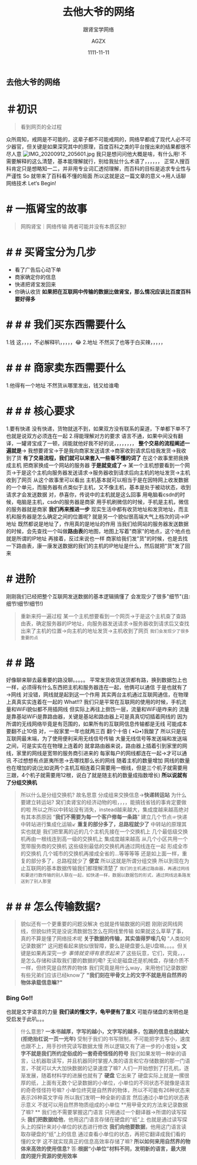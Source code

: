 ﻿---
layout:     post
title:      去他大爷的网络
subtitle:   跟肾宝学网络
date:       1111-11-11
author:     AGZX
header-img: img/post-bg-ios9-web.jpg
catalog: true
tags:
    - 超大杯

---

## 去他大爷的网络

#  ＃初识
> 看到网页的全过程

众所周知，戒网是不可能的，这辈子都不可能戒网的，网络早都成了现代人必不可少器官，但关键是如果深究其中的原理，百度百科之类的平台搜出来的结果都很不尽人意
![IMG_20200912_205601.jpg](assets/1599915040551_def720d1e075dba47fd5be9ac7bc4252.jpg)
我只是想问问他大概是啥，有什么用!
不需要解释的这么清楚，基本能理解就行，别给我扯什么术语了，，，，，，
正常人搜百科肯定只是想略知一二，并非用专业词汇透彻理解，而百科的目标是追求专业性与严谨性
So
就带来了百科看不懂的局面
所以这就是这一篇文章的意义→用人话聊网络技术
Let‘s Begin!
# # 一瓶肾宝的故事
> 网购肾宝｜网络传输
> 两者可能并没有本质区别!
# # # 买肾宝分为几步
- 看了广告后心动下单
- 商家确定你的信息
- 快递把肾宝发回来
- 你确认收货
**如果把在互联网中传输的数据比做肾宝，那么情况应该比百度百科要好得多**
# # # # 我们买东西需要什么
1.钱
这，，，，不必解释叭，，，，，😂
2.地址
不然买了也等于白买辣，，，，，
# # # # 商家卖东西需要什么
1.他得有一个地址
不然货从哪里发出，钱又给谁嘞
# # # # 核心要求
1.要有快递
没有快递，货物就送不到，如果双方没有联系的渠道，下单都下单不了
也就是说双方必须连在一起
2.得能理解对方的要求
语言不通，如果中间没有翻译，一罐肾宝成了一顿，阔能就他好我不好的说，，，，，，，，
**整个交易的流程阐述一遍就是**→
我想要肾宝→于是我向商家发送请求→商家收到请求后给我发货→我收到了货
**有了交易流程，我们就可以来套入一些看不懂的词了**
在这个故事里把我换成主机
把商家换成一个网站的服务器
**于是就变成了**→
某一个主机想要看到一个网页→于是这个主机向服务器发送请求→服务器收到请求后向主机的地址发货→主机收到了网页
从这个故事里可以看出
主机基本就可以相当于是在因特网上收发数据的一个单元，而服务器有点类似于主机，又不像主机，基本是处于被动状态，收到请求才会发送数据
对，恭喜你，传说中的主机就是这么回事
用电脑看csdn的时候，电脑是主机，csdn的服务器是商家
用手机刷微信的时候，手机是主机，微信的服务器就是商家
**我们再来推进一步**
现实生活中都有收货地址和发货地址，而主机和服务器是怎么确定之间的位置呢?
就是另一个貌似很高端大气上档次的词→IP地址
既然都说是地址了，作用真的是地址的作用
当我们给网站的服务器发送数据的时候，会先查找一个叫做**路由表**的地图，地图上写着"商家"的地点，这个地点也就是所谓的IP地址
再接着，反过来说也一样
商家给我们发"货"的时候，也是去找一下路由表，康一康发送数据的我们的主机的IP地址是什么，然后就把"货"发了回来
# # 进阶
刚刚我们已经把整个互联网发送数据的基本逻辑搞懂了
会发现少了很多"细节"(且:细节!细节!细节!)
> 重新来捋一遍过程
某一个主机想要看到一个网页→于是这个主机查了查路由表，确定服务器的IP地址，向服务器发送请求→服务器收到请求后又查找出来了主机的位置→向主机的地址发货→主机收到了网页
`我们会发现少了很多重要的点`
# # # **路**
好像聊来聊去最重要的路没聊。。。。。
平常发货收货送货都有路，换到数据包上也一样，必须得有什么东西把主机和服务器连在一起，他俩可以通信
于是也就有了→网线
对没错，网线就是起到这一个作用
其实两台主机通过互联网通信，在物理上真真实实连着在一起的
What!!?
我们只是平常在互联网的使用的时候，手机流量和WiFi貌似都不用插网线
但实际上再往上捯饬一层，流量和WiFi是咋来的
流量是靠基站WiFi是靠路由器，关键是基站和路由器上可是真真切切插着网线的
因为所谓的无线网络毕竟是有范围的，如果所有的互联网信息传输都是无线
可能成本要翻不止10倍
对，一般家里一年也就两三百
翻个十倍
( •́ὤ•̀)我酸了
所以只是在互联网最末端，为了使用便利采用无线信号传输
大量无线信号等发送端和发送端之间，可是实实在在物理上连着的
就拿路由器来说，路由器上插着引到家里的网线，家里的网线是宽带的服务商引进来的
每家每户的网线都连在一起→才可以通讯
不过想想有点匪夷所思→去哪找那么长的网线
随着主机的数量增加
网线的数量也在增加的说(比如说两个主机互相连着只需要用一根线，但是三个机子就需要用三跟，4个机子就需要用12根，说白了就是随主机的数量成指数增长)
**所以说就有了分组交换机**
> 所以什么是分组交换机?
故名思意
分成组来交换信息→**快递转运站**
> 为什么要建立转运站?
窝们卖肾宝的经济动物的啦，，，，能搞钱省钱的事肯定要做的啦
所以之所以中转站没有消失，instead越来越大，集成度越来越高绝对有其本质原因
“**我们不需要为每一个客户修每一条路**”
建立几个节点☞快递中转站进行集成化运输↙
**重复的部分多了，总路程就少了**
中转站的原理其实也就是
我们把里离的近的几个主机先接在一个交换机上
几个最低级交换机再由一根线连到高一级的交换机上
集成度越来越高
从几个小区共用一个宽带服务商的交换机
这些级别最低的交换机再通过网线连在一起
形成全市的交换机
几个城市的交换机再接成全省的...等等等等
还是如上面一样，重复的部分多了，总路程就少了
**便宜**
所以这就是所谓分组交换
所以到现在为止互联网的基本数据传输我们都理解清楚了
`我们的主机通过路由器，再通过网线和要进行数传输的别人联在一起，如快递一样，数据以数据包的形式，通过网线这条路发送到了别人那里`
# # # # **怎么传输数据**?
> 貌似还有一个更重要的问题没解决
也就是传输数据的问题
刚刚说网线网线，但貌似终究是没说清数据包怎么在网线里传输
如果就这么草草了事，真的不算是懂了网络技术呢
**关于数据的传输，其实值得罗嗦几句**
"人类如何记录数据?"
这问题看起来貌似很智障，要么是硬盘要么是U盘嘛。。。。但关键是如果再深究一步
*事情就变得有意思起来了*
> 这些玩意，它们，究竟，，，是怎么存储和读取我们要的数据的嘞?
无论是磁盘还是机械盘，存储介质不一样，但终究是自然界的物体
我们究竟是用什么way，来用他们记录数据!
有些兄弟们应该已经know了
**"我们刻在甲骨文上的文字不就是用自然界的物体承载信息嘛?"**
### Bing Go!!
也就是文字语言的力量
**我们读的懂文字，龟甲便有了意义**
可能存储盘的发明也是受启发于此叭。。。
> 什么意思?
**一本书越厚，字写的越小，文字写的越多，包涵的信息也就越大(拒绝抬杠说一页一光年)**
受制于我们的书写限制，不可能把字去写小，速度也跟不上，用手抄终究读写数据太慢
所以逻辑又有了进一步的小套娃↘
**文字不就是我们所约定俗成的一套奇奇怪怪的符号**
我们如果发明一种新的语言，让机器取读写，并且机器同时掌握人类的语言和它存储数据的那一门语言，不就可以大大加快数据的记录速度了嘛?
人们一开始想到了打孔机，逐渐发展，随着材料学的进展也就有了
**硬盘**
它出来了
硬盘实际上就是一摞很厚的纸，上面有无数个记录数据的小单位，小单位的不同状态不就像是语言的奇奇怪怪符号嘛?
小单位终究是自然界的物体，所以不可能有26种状态来表示26种英文字母
所以我们发明一种全新的语言
然后通过小单位的状态表示意义
不就可以用自然界物质组成的小单位
**用甲骨文的方法来记录数据了嘛?   **
我们也不需要掌握这门语言
只用通过一个翻译器→所谓的读写探头
**我们把数据给他**，他用这门语言存储在硬盘的“纸”上
也就是通过读写探头上的探针来对小单位的状态进行修改
**我们向他要数据**，他用这门语言读取存硬盘的“纸”上的信息
通过查看小单位的状态，再把它翻译成我们看的懂的文字
这不就实现真正的信息高效率存储了嘛?
> **所以如何来用自然界的物体来高效的使用信息?**
答:**根据“小单位”材料不同，发明新的语言，最大限度的提升资源的使用效率**

